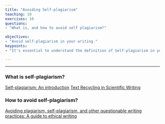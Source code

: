 ```yaml
---
title: "Avoiding Self-plagiarism"
teaching: 10
exercises: 10
questions:
- "What is, and how to avoid self plagiarism?"

objectives:
- "Avoid self-plagiarism in your writing."
keypoints:
- "It's essential to understand the definition of Self-plagiarism in your field of research."

---
```


---

### What is self-plagiarism?
[Self-plagiarism: An introduction](https://cgps.usask.ca/onboarding/connecting-out/2self-plagiarism-an-introduction.php)
[Text Recycling in Scientific Writing](https://link.springer.com/article/10.1007/s11948-017-0008-y)

### How to avoid self-plagiarism?
[Avoiding plagiarism, self-plagiarism, and other questionable writing practices: A guide to ethical writing](https://cse.msu.edu/~alexliu/plagiarism.pdf)
